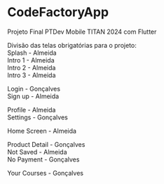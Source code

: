 # CodeFactoryApp  
Projeto Final PTDev Mobile TITAN 2024 com Flutter  
  
Divisão das telas obrigatórias para o projeto:  
Splash - Almeida  
Intro 1 - Almeida  
Intro 2 - Almeida  
Intro 3 - Almeida  
  
Login - Gonçalves  
Sign up - Almeida  
  
Profile - Almeida  
Settings - Gonçalves  
  
Home Screen - Almeida  
  
Product Detail - Gonçalves  
Not Saved - Almeida  
No Payment - Gonçalves  
  
Your Courses - Gonçalves  
